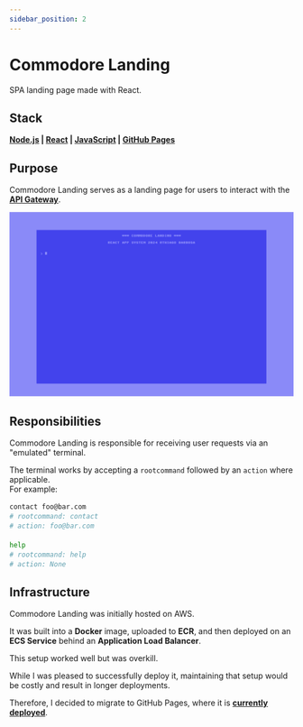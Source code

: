 ```yaml
---
sidebar_position: 2
---
```


# Commodore Landing

SPA landing page made with React.

## Stack

**[Node.js](https://nodejs.org/pt) | [React](https://react.dev/) | [JavaScript](https://developer.mozilla.org/pt-BR/docs/Web/JavaScript) | [GitHub Pages](https://pages.github.com/)**

## Purpose

Commodore Landing serves as a landing page for users to interact with the **[API Gateway](./api-gateway.md)**.

![commodore landing](./img/commodore_landing.gif)

## Responsibilities

Commodore Landing is responsible for receiving user requests via an "emulated" terminal.

The terminal works by accepting a `rootcommand` followed by an `action` where applicable.  
For example:
```sh
contact foo@bar.com
# rootcommand: contact
# action: foo@bar.com

help
# rootcommand: help
# action: None
```

## Infrastructure

Commodore Landing was initially hosted on AWS.

It was built into a **Docker** image, uploaded to **ECR**, and then deployed on an **ECS Service** behind an **Application Load Balancer**.

This setup worked well but was overkill.

While I was pleased to successfully deploy it, maintaining that setup would be costly and result in longer deployments.

Therefore, I decided to migrate to GitHub Pages, where it is **[currently deployed](https://itsadeadh2.github.io/commodore-landing/)**.
